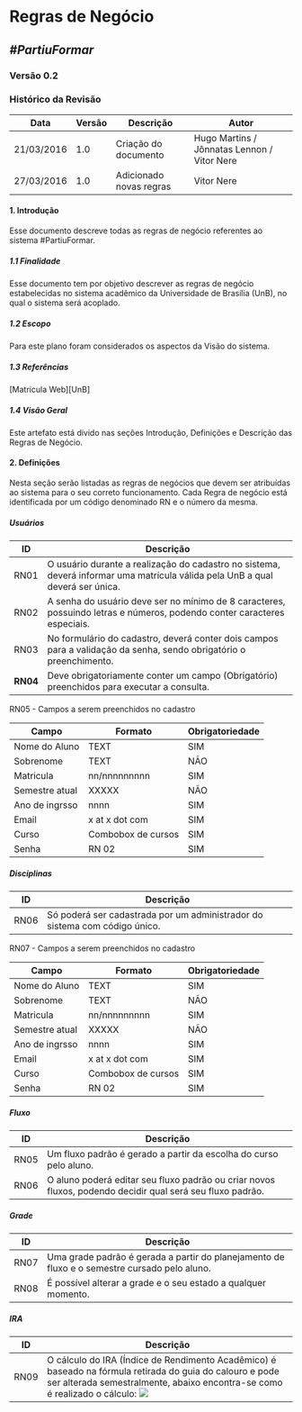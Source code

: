 # **Regras de Negócio**

##  ***#PartiuFormar***
   
### **Versão 0.2**

### Histórico da Revisão
Data|Versão|Descrição|Autor
-----|------|---------|-------
21/03/2016|1.0|Criação do documento|Hugo Martins / Jônnatas Lennon / Vitor Nere
27/03/2016|1.0|Adicionado novas regras|Vitor Nere

#### 1.                  Introdução

Esse documento descreve todas as regras de negócio referentes ao sistema #PartiuFormar. 

##### 1.1               Finalidade
Esse documento tem por objetivo descrever as regras de negócio estabelecidas no sistema acadêmico da Universidade de Brasília (UnB), no qual o sistema será acoplado.   

##### 1.2               Escopo

Para este plano foram considerados os aspectos da Visão do sistema.

##### 1.3               Referências

[Matricula Web][UnB]

##### 1.4               Visão Geral

Este artefato está divido nas seções Introdução, Definições e Descrição das Regras de Negócio.

#### 2.                  Definições
Nesta seção serão listadas as regras de negócios que devem ser atribuídas ao sistema para o seu correto funcionamento. Cada Regra de negócio está identificada por um código denominado RN e o número da mesma. 

##### Usuários

ID| Descrição
-----|----------------------------------------------------------------
RN01|O usuário durante a realização do cadastro no sistema, deverá informar uma matrícula válida pela UnB a qual deverá ser única.
RN02|A senha do usuário deve ser no mínimo de 8 caracteres, possuindo letras e números, podendo conter caracteres especiais. 
RN03| No formulário do cadastro, deverá conter dois campos para a validação da senha, sendo obrigatório o preenchimento.
<strong>RN04</strong>| Deve obrigatoriamente conter um campo (Obrigatório) preenchidos para executar a consulta.

RN05 - Campos a serem preenchidos no cadastro

Campo|Formato|Obrigatoriedade
-----|-------|-----
Nome do Aluno|TEXT|SIM
Sobrenome|TEXT|NÃO
Matricula|nn/nnnnnnnnn|SIM
Semestre atual|XXXXX|NÃO
Ano de ingrsso|nnnn|SIM
Email|x at x dot com|SIM
Curso|Combobox de cursos|SIM
Senha|RN 02|SIM





##### Disciplinas
ID| Descrição
-----|----------------------------------------------------------------
RN06|Só poderá ser cadastrada por um administrador do sistema com código único.

RN07 - Campos a serem preenchidos no cadastro

Campo|Formato|Obrigatoriedade
-----|-------|-----
Nome do Aluno|TEXT|SIM
Sobrenome|TEXT|NÃO
Matricula|nn/nnnnnnnnn|SIM
Semestre atual|XXXXX|NÃO
Ano de ingrsso|nnnn|SIM
Email|x at x dot com|SIM
Curso|Combobox de cursos|SIM
Senha|RN 02|SIM


##### Fluxo
ID| Descrição
-----|----------------------------------------------------------------
RN05|Um fluxo padrão é gerado a partir da escolha do curso pelo aluno.
RN06|O aluno poderá editar seu fluxo padrão ou criar novos fluxos, podendo decidir qual será seu fluxo padrão.

##### Grade
ID| Descrição
-----|----------------------------------------------------------------
RN07|Uma grade padrão é gerada a partir do planejamento de fluxo e o semestre cursado pelo aluno.
RN08|É possível alterar a grade e o seu estado a qualquer momento.

##### IRA
ID| Descrição
-----|----------------------------------------------------------------
RN09|O cálculo do IRA (Índice de Rendimento Acadêmico) é baseado na fórmula retirada do guia do calouro e pode ser alterada semestralmente, abaixo encontra-se como é realizado o cálculo: ![](http://i.imgur.com/DUna2dt.jpg)